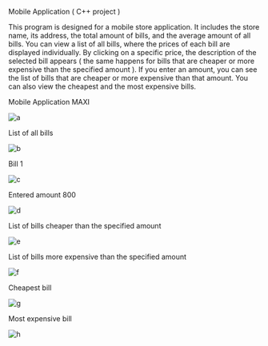 Mobile Application ( C++ project )

This program is designed for a mobile store application. 
It includes the store name, its address, the total amount of bills, and the average amount of all bills. 
You can view a list of all bills, where the prices of each bill are displayed individually.
By clicking on a specific price, the description of the selected bill appears ( the same happens for bills that are cheaper or more expensive than the specified amount ). 
If you enter an amount, you can see the list of bills that are cheaper or more expensive than that amount. 
You can also view the cheapest and the most expensive bills.

Mobile Application MAXI

![a](https://github.com/user-attachments/assets/33e6c501-094c-4b5d-b4c8-6906d6eb2d5d)


List of all bills

![b](https://github.com/user-attachments/assets/929bc036-9dc2-41e4-ade2-f86bcd3f9c88)


Bill 1

![c](https://github.com/user-attachments/assets/4d5617ef-1413-456b-8e72-ab263d7637df)


Entered amount 800
 
![d](https://github.com/user-attachments/assets/357bb1f4-273e-408b-8d95-05c264e787e9)


List of bills cheaper than the specified amount

![e](https://github.com/user-attachments/assets/973e36ee-c1c9-4b5f-a967-704d7292b3c3)


List of bills more expensive than the specified amount

![f](https://github.com/user-attachments/assets/935d3724-8957-4eeb-8043-47d0d9ec723e)


Cheapest bill

![g](https://github.com/user-attachments/assets/5070cce4-c3ab-44fd-8b9a-b91d39d880fa)


Most expensive bill

![h](https://github.com/user-attachments/assets/54067919-a34b-4102-baf7-3dca7a40fab1)
